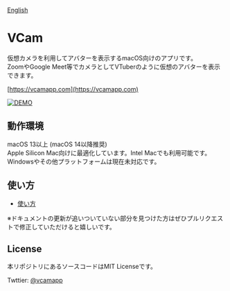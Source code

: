 [English](README.md)

# VCam
仮想カメラを利用してアバターを表示するmacOS向けのアプリです。  
ZoomやGoogle Meet等でカメラとしてVTuberのように仮想のアバターを表示できます。

[https://vcamapp.com](https://vcamapp.com)

[![DEMO](https://github-production-user-asset-6210df.s3.amazonaws.com/8188636/261830133-3486c19a-0625-4a4b-a008-d60c9a3ff52f.png)](https://www.youtube.com/watch?v=5gm7-L174zc)


## 動作環境
macOS 13以上 (macOS 14以降推奨)  
Apple Silicon Mac向けに最適化しています。Intel Macでも利用可能です。  
Windowsやその他プラットフォームは現在未対応です。

## 使い方
- [使い方](https://docs.vcamapp.com)

※ドキュメントの更新が追いついていない部分を見つけた方はぜひプルリクエストで修正していただけると嬉しいです。

## License
本リポジトリにあるソースコードはMIT Licenseです。

Twttier: [@vcamapp](https://twitter.com/vcamapp)
